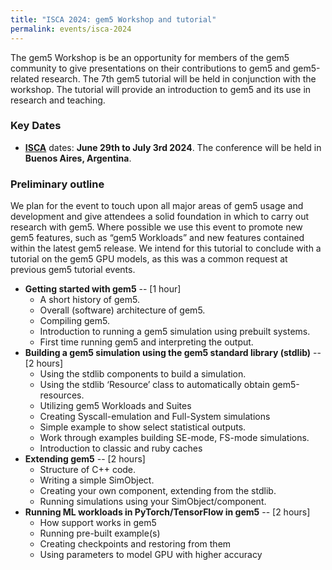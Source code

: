 ```yaml
---
title: "ISCA 2024: gem5 Workshop and tutorial"
permalink: events/isca-2024
---
```


The gem5 Workshop is be an opportunity for members of the gem5 community to give presentations on their contributions to gem5 and gem5-related research.
The 7th gem5 tutorial will be held in conjunction with the workshop.
The tutorial will provide an introduction to gem5 and its use in research and teaching.

### Key Dates

* **[ISCA](https://iscaconf.org/isca2024/)** dates: **June 29th to July 3rd 2024**. The conference will be held in **Buenos Aires, Argentina**.


### Preliminary outline

We plan for the event to touch upon all major areas of gem5 usage and development and give attendees a solid
foundation in which to carry out research with gem5. Where possible we use this event to promote new gem5 features,
such as “gem5 Workloads” and new features contained within the latest gem5 release. We intend for this tutorial to
conclude with a tutorial on the gem5 GPU models, as this was a common request at previous gem5 tutorial events.
* **Getting started with gem5** -- [1 hour]
    - A short history of gem5.
    - Overall (software) architecture of gem5.
    - Compiling gem5.
    - Introduction to running a gem5 simulation using prebuilt systems.
    - First time running gem5 and interpreting the output.
* **Building a gem5 simulation using the gem5 standard library (stdlib)** -- [2 hours]
    - Using the stdlib components to build a simulation.
    - Using the stdlib ‘Resource’ class to automatically obtain gem5-resources.
    - Utilizing gem5 Workloads and Suites
    - Creating Syscall-emulation and Full-System simulations
    - Simple example to show select statistical outputs.
    - Work through examples building SE-mode, FS-mode simulations.
    - Introduction to classic and ruby caches
* **Extending gem5** -- [2 hours]
    - Structure of C++ code.
    - Writing a simple SimObject.
    - Creating your own component, extending from the stdlib.
    - Running simulations using your SimObject/component.
* **Running ML workloads in PyTorch/TensorFlow in gem5** -- [2 hours]
    - How support works in gem5
    - Running pre-built example(s)
    - Creating checkpoints and restoring from them
    - Using parameters to model GPU with higher accuracy